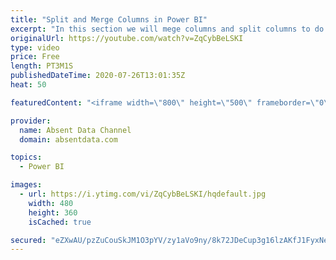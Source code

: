 ```yaml
---
title: "Split and Merge Columns in Power BI"
excerpt: "In this section we will mege columns and split columns to do a depper level of analysis"
originalUrl: https://youtube.com/watch?v=ZqCybBeLSKI
type: video
price: Free
length: PT3M1S
publishedDateTime: 2020-07-26T13:01:35Z
heat: 50

featuredContent: "<iframe width=\"800\" height=\"500\" frameborder=\"0\" src=\"https://www.youtube.com/embed/ZqCybBeLSKI\" allow=\"accelerometer; autoplay; encrypted-media; gyroscope; picture-in-picture\" allowfullscreen></iframe>"

provider:
  name: Absent Data Channel
  domain: absentdata.com

topics:
  - Power BI

images:
  - url: https://i.ytimg.com/vi/ZqCybBeLSKI/hqdefault.jpg
    width: 480
    height: 360
    isCached: true

secured: "eZXwAU/pzZuCouSkJM1O3pYV/zy1aVo9ny/8k72JDeCup3g16lzAKfJ1FyxNe/tz2f1jq0o+jBOLlcgRGxK0+CwALblztIftR7wKRN2qwNExNnH9t2Br5nd3vY2pBQDKLjhIPdG5UJSZUO0soeDiKJK03XLrB8UATn6roc4DXhmj4coqbV1CbHNaVt6ditXGO4ETinOmItKjlqpL9E9U6iYTpfrob0sgU+ouHzhwG5RvytvKP7rpqnAFKVpFPtC+vdfMesDOFX30nw+cJ7F/tjm1DZJnyZuiO+Tq4W53B9hb938J+21P2YDDRoXswScILfG3NMffIhnz+3PM6iF0s1xPLmgRItF0F3vRn7bkmPQzarJRbV8XGjNHfk3S8DP+gbUYo37SeNS+t8j3G93rSfhF38Fd+cFtD+2iPCvUG0Y=;h9WLsP9+MCtF7D5uVNEwjQ=="
---
```


